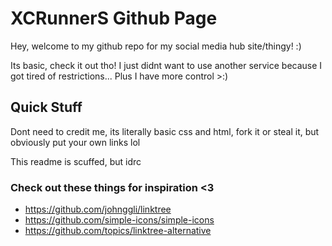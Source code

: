 # XCRunnerS Github Page

Hey, welcome to my github repo for my social media hub site/thingy! :)

Its basic, check it out tho! I just didnt want to use another service because I got tired of restrictions... Plus I have more control >:)

## Quick Stuff

Dont need to credit me, its literally basic css and html, fork it or steal it, but obviously put your own links lol

This readme is scuffed, but idrc

### Check out these things for inspiration <3

- <https://github.com/johnggli/linktree>
- <https://github.com/simple-icons/simple-icons>
- <https://github.com/topics/linktree-alternative>
